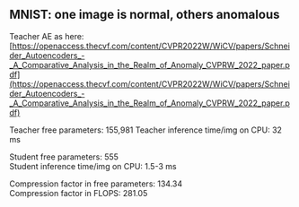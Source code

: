 ## MNIST: one image is normal, others anomalous

Teacher AE as here:
[https://openaccess.thecvf.com/content/CVPR2022W/WiCV/papers/Schneider_Autoencoders_-_A_Comparative_Analysis_in_the_Realm_of_Anomaly_CVPRW_2022_paper.pdf](https://openaccess.thecvf.com/content/CVPR2022W/WiCV/papers/Schneider_Autoencoders_-_A_Comparative_Analysis_in_the_Realm_of_Anomaly_CVPRW_2022_paper.pdf)

Teacher free parameters: 155,981 
Teacher inference time/img on CPU: 32 ms

Student free parameters:  555  
Student inference time/img on CPU: 1.5-3 ms

Compression factor in free parameters: 134.34  
Compression factor in FLOPS: 281.05
